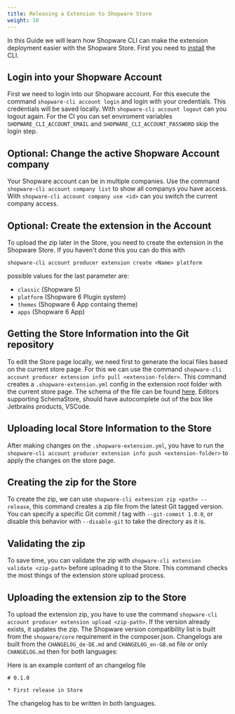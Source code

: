 ```yaml
---
title: Releasing a Extension to Shopware Store
weight: 10
---
```



In this Guide we will learn how Shopware CLI can make the extension deployment easier with the Shopware Store. 
First you need to [install](../install.md) the CLI.

## Login into your Shopware Account

First we need to login into our Shopware account. For this execute the command `shopware-cli account login` and login with your credentials. This credentials will be saved locally. With `shopware-cli account logout` can you logout again. For the CI you can set enviroment variables `SHOPWARE_CLI_ACCOUNT_EMAIL` and `SHOPWARE_CLI_ACCOUNT_PASSWORD` skip the login step.

## Optional: Change the active Shopware Account company

Your Shopware account can be in multiple companies. Use the command `shopware-cli account company list` to show all companys you have access.
With `shopware-cli account company use <id>` can you switch the current company access.

## Optional: Create the extension in the Account

To upload the zip later in the Store, you need to create the extension in the Shopware Store. If you haven't done this you can do this with

```
shopware-cli account producer extension create <Name> platform
```

possible values for the last parameter are: 
* `classic` (Shopware 5)
* `platform` (Shopware 6 Plugin system)
* `themes` (Shopware 6 App containg theme)
* `apps` (Shopware 6 App)

## Getting the Store Information into the Git repository

To edit the Store page locally, we need first to generate the local files based on the current store page. 
For this we can use the command `shopware-cli account producer extension info pull <extension-folder>`.
This command creates a `.shopware-extension.yml` config in the extension root folder with the current store page. The schema of the file can be found [here](../shopware-extension-yml-schema.md). Editors supporting SchemaStore, should have autocomplete out of the box like Jetbrains products, VSCode.

## Uploading local Store Information to the Store

After making changes on the `.shopware-extension.yml`, you have to run the `shopware-cli account producer extension info push <extension-folder>` to apply the changes on the store page. 

## Creating the zip for the Store

To create the zip, we can use `shopware-cli extension zip <path> --release`, this command creates a zip file from the latest Git tagged version. You can specify a specific Git commit / tag with `--git-commit 1.0.0`, or disable this behavior with `--disable-git` to take the directory as it is.

## Validating the zip

To save time, you can validate the zip with `shopware-cli extension validate <zip-path>` before uploading it to the Store. This command checks the most things of the extension store upload process.

## Uploading the extension zip to the Store

To upload the extension zip, you have to use the command `shopware-cli account producer extension upload <zip-path>`.
If the version already exists, it updates the zip. The Shopware version compatibility list is built from the `shopware/core` requirement in the composer.json. Changelogs are built from the `CHANGELOG_de-DE.md` and `CHANGELOG_en-GB.md` file or only `CHANGELOG.md` then for both languages: 

Here is an example content of an changelog file

```
# 0.1.0

* First release in Store
```

The changelog has to be written in both languages. 

